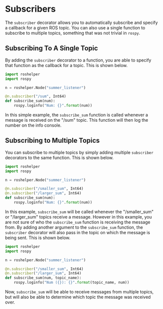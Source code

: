 # Subscribers

The `subscriber` decorator allows you to automatically subscribe and specify a
callback for a given ROS topic. You can also use a single function to subscribe
to multiple topics, something that was not trivial in `rospy`.

## Subscribing To A Single Topic

By adding the `subscriber` decorator to a function, you are able to specify
that function as the callback for a topic. This is shown below.

```python
import roshelper
import rospy

n = roshelper.Node("summer_listener")

@n.subscriber("/sum", Int64)
def subscribe_sum(num):
    rospy.loginfo("Num: {}".format(num))
```

In this simple example, the `subscribe_sum` function is called whenever a
message is received on the "/sum" topic. This function will then log the number
on the info console.

## Subscribing to Multiple Topics

You can subscribe to multiple topics by simply adding multiple `subscriber`
decorators to the same function. This is shown below.

```python
import roshelper
import rospy

n = roshelper.Node("summer_listener")

@n.subscriber("/smaller_sum", Int64)
@n.subscriber("/larger_sum", Int64)
def subscribe_sum(num):
    rospy.loginfo("Num: {}".format(num))
```

In this example, `subscribe_sum` will be called whenever the "/smaller_sum" or
"/larger_sum" topics receive a message. However in this example, you are not
sure of who the `subscribe_sum` function is receiving the message from. By
adding another argument to the `subscribe_sum` function, the `subscriber`
decorator will also pass in the topic on which the message is being sent. This
is shown below. 

```python
import roshelper
import rospy

n = roshelper.Node("summer_listener")

@n.subscriber("/smaller_sum", Int64)
@n.subscriber("/larger_sum", Int64)
def subscribe_sum(num, topic_name):
    rospy.loginfo("Num ({}): {}".format(topic_name, num))
```

Now, `subscribe_sum` will be able to receive messages from multiple topics, but
will also be able to determine which topic the message was received over.
